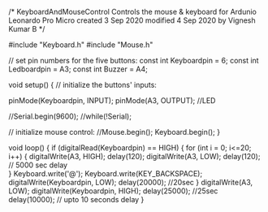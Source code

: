 /*
  KeyboardAndMouseControl
  Controls the mouse & keyboard for Ardunio Leonardo Pro Micro
  created 3 Sep 2020
  modified 4 Sep 2020
  by Vignesh Kumar B
*/

#include "Keyboard.h"
#include "Mouse.h"

// set pin numbers for the five buttons:
const int Keyboardpin = 6;
const int Ledboardpin = A3;
const int Buzzer = A4;

void setup() { // initialize the buttons' inputs:

  pinMode(Keyboardpin, INPUT);
  pinMode(A3, OUTPUT); //LED 
  
  //Serial.begin(9600);
  //while(!Serial);

  // initialize mouse control:
  //Mouse.begin();
  Keyboard.begin();
}

void loop() {
  if (digitalRead(Keyboardpin) == HIGH) {
        for (int i = 0; i<=20; i++) {
          digitalWrite(A3, HIGH);  delay(120); digitalWrite(A3, LOW);  delay(120); // 5000 sec delay          
        }
        Keyboard.write('@'); Keyboard.write(KEY_BACKSPACE);
        digitalWrite(Keyboardpin, LOW);  delay(20000); //20sec
  }
  digitalWrite(A3, LOW);
  digitalWrite(Keyboardpin, HIGH);    delay(25000);  //25sec
  delay(10000);  // upto 10 seconds delay
}
